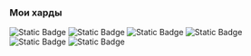 ### Мои харды
![Static Badge](https://img.shields.io/badge/python-%25?style=for-the-badge&logo=python&color=yellow) ![Static Badge](https://img.shields.io/badge/Django-%25?style=for-the-badge&logo=django&color=3D8361)
![Static Badge](https://img.shields.io/badge/PosgreSQL-%25?style=for-the-badge&logo=postgresql&color=white) ![Static Badge](https://img.shields.io/badge/REST%20API-%25?style=for-the-badge&color=E94560) ![Static Badge](https://img.shields.io/badge/nginx-%25?style=for-the-badge&logo=nginx&color=ADC4CE) ![Static Badge](https://img.shields.io/badge/Docker-%25?style=for-the-badge&logo=Docker&color=445069)


 
 



